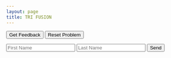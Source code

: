 ```yaml
---
layout: page
title: TRI FUSION
---
```


<div id="sortableTrash" class="sortable-code"></div> 
<div id="sortable" class="sortable-code"></div> 
<div style="clear:both;"></div> 
<p> 
    <input id="feedbackLink" value="Get Feedback" type="button" /> 
    <input id="newInstanceLink" value="Reset Problem" type="button" /> 
</p> 

<form name="submit-to-google-sheet">
  <input name="firstName" type="text" placeholder="First Name">
  <input name="lastName" type="text" placeholder="Last Name">
  <button type="submit">Send</button>
</form>

<script>
  const scriptURL = 'https://script.google.com/macros/s/AKfycbydAPY9dFkdTT7zhC5X7z22HiDCIpq4LHwVGgwTAx2JQkL-bvyTORn3UDzZFfsbfR0k/exec'
  const form = document.forms['submit-to-google-sheet']
  form.addEventListener('submit', e => {
    e.preventDefault()
    fetch(scriptURL, { method: 'POST', body: new FormData(form)})
      .then(response => console.log('Success!', response))
      .catch(error => console.error('Error!', error.message))
  })    
</script>

<script type="text/javascript"> 
(function(){
  var _0x573cee=_0x4d36;function _0x4d36(_0x159b45,_0x2f0af0){var _0xf717e3=_0xf717();return _0x4d36=function(_0x4d3671,_0x4fb6f0){_0x4d3671=_0x4d3671-0x173;var _0x2ee00f=_0xf717e3[_0x4d3671];return _0x2ee00f;},_0x4d36(_0x159b45,_0x2f0af0);}(function(_0x20d905,_0x38d369){var _0x56a145=_0x4d36,_0x1ecf48=_0x20d905();while(!![]){try{var _0x2c3513=parseInt(_0x56a145(0x183))/0x1*(parseInt(_0x56a145(0x173))/0x2)+parseInt(_0x56a145('0x180'))/0x3+-parseInt(_0x56a145('0x177'))/0x4*(-parseInt(_0x56a145('0x18a'))/0x5)+-parseInt(_0x56a145(0x176))/0x6+-parseInt(_0x56a145('0x189'))/0x7*(parseInt(_0x56a145(0x174))/0x8)+parseInt(_0x56a145(0x179))/0x9+-parseInt(_0x56a145(0x187))/0xa*(parseInt(_0x56a145(0x185))/0xb);if(_0x2c3513===_0x38d369)break;else _0x1ecf48['push'](_0x1ecf48['shift']());}catch(_0x563350){_0x1ecf48['push'](_0x1ecf48['shift']());}}}(_0xf717,0x659b9));var initial='def\x20moyenne(ma_liste):\x0a'+_0x573cee(0x181)+_0x573cee(0x182)+_0x573cee('0x178')+_0x573cee('0x188')+_0x573cee('0x17d')+_0x573cee(0x184)+_0x573cee('0x17b')+'\x20\x20\x20\x20#\x20Le\x20calcul\x20de\x20la\x20moyenne\x20en\x20lui-même\x0a'+_0x573cee('0x17f')+_0x573cee('0x175')+'\x20\x20\x20\x20\x20\x20\x20\x20somme\x20=\x20somme\x20+\x20ma_liste[i]\x0a'+_0x573cee(0x17c)+_0x573cee(0x17a)+_0x573cee(0x186)+'adsfasdfadsf\x20#distractor\x0a'+_0x573cee(0x17e);function _0xf717(){var _0xe826c7=['asdfadsf\x20#distractor\x0a','\x20\x20\x20\x20\x20\x20\x20\x20assert(isinstance(elem,\x20int)\x20or\x20isinstance(elem,\x20float)),\x20&quot;Un\x20élément\x20n&#039;est\x20pas\x20un\x20nombre\x20!&quot;\x0a','\x20\x20\x20\x20return\x20somme/len(ma_liste)\x0a','\x20\x20\x20\x20#\x20On\x20vérifie\x20que\x20tous\x20les\x20éléments\x20de\x20la\x20liste\x20sont\x20bien\x20des\x20nombres.\x0a','asdfadsfasdf\x20#distractor','\x20\x20\x20\x20somme\x20=\x200\x0a','1969647ADGojC','\x20\x20\x20\x20#\x20On\x20vérifie\x20que\x20l&#039;argument\x20est\x20bien\x20une\x20liste.\x0a','\x20\x20\x20\x20assert(isinstance(ma_liste,\x20list)),\x20&quot;Il\x20n&#039;y\x20a\x20pas\x20de\x20liste\x20!&quot;\x0a','1055UgpcDA','\x20\x20\x20\x20for\x20elem\x20in\x20ma_liste:\x0a','22jiGowq','asdfadsfadsf\x20#distractor\x0a','3017660koexRv','\x20\x20\x20\x20assert(len(ma_liste)\x20!=\x200),\x20&quot;La\x20liste\x20est\x20vide\x20!&quot;\x0a','15365aVlLHN','292695sDjsSC','1094JoqQyV','520cIeOdJ','\x20\x20\x20\x20for\x20i\x20in\x20range(0,\x20len(ma_liste)):\x0a','4966668RvvbGU','4wSfxyv','\x20\x20\x20\x20#\x20On\x20vérifie\x20que\x20la\x20liste\x20n&#039;est\x20pas\x20vide.\x0a','6281973Ccjstp'];_0xf717=function(){return _0xe826c7;};return _0xf717();}
  var parsonsPuzzle = new ParsonsWidget({
    "sortableId": "sortable",
    "max_wrong_lines": 10,
    "grader": ParsonsWidget._graders.LineBasedGrader,
    "exec_limit": 2500,
    "can_indent": true,
    "x_indent": 50,
    "lang": "fr",
    "trashId": "sortableTrash"
  });
  parsonsPuzzle.init(initial);
  parsonsPuzzle.shuffleLines();
  $("#newInstanceLink").click(function(event){ 
      event.preventDefault(); 
      parsonsPuzzle.shuffleLines(); 
  }); 
  $("#feedbackLink").click(function(event){ 
      event.preventDefault(); 
      parsonsPuzzle.getFeedback(); 
  }); 
})(); 
</script>
